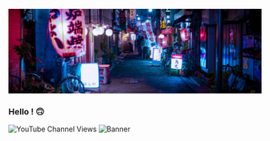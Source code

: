![Banner](banner.png)
### Hello ! :upside_down_face:
![YouTube Channel Views](https://img.shields.io/youtube/channel/views/UCpUS1cy3X-YZw2508a-KUsw?style=social)
![Banner](https://img.shields.io/badge/JavaScript-F7DF1E?style=for-the-badge&logo=javascript&logoColor=black)
<!--
**OscarM-Code/OscarM-Code** is a ✨ _special_ ✨ repository because its `README.md` (this file) appears on your GitHub profile.

Here are some ideas to get you started:

- 🔭 I’m currently working on ...
- 🌱 I’m currently learning ...
- 👯 I’m looking to collaborate on ...
- 🤔 I’m looking for help with ...
- 💬 Ask me about ...
- 📫 How to reach me: ...
- 😄 Pronouns: ...
- ⚡ Fun fact: ...
--> 	